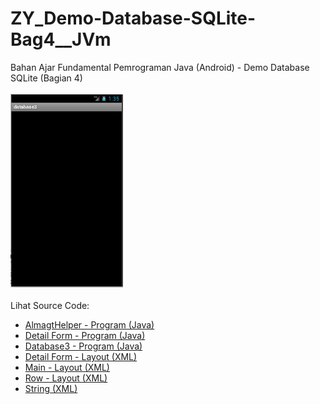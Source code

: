 # ZY_Demo-Database-SQLite-Bag4__JVm
Bahan Ajar Fundamental Pemrograman Java (Android) - Demo Database SQLite (Bagian 4)<br><br>
<img src="https://github.com/RizkyKhapidsyah/ZY_Demo-Database-SQLite-Bag4__JVm/blob/main/database3/Result/001.PNG" height=310px width=180px><br><br>
Lihat Source Code:<br>
- <a href="https://github.com/RizkyKhapidsyah/ZY_Demo-Database-SQLite-Bag4__JVm/blob/main/database3/src/com/wilis/database3/AlmagtHelper.java">AlmagtHelper - Program (Java)</a><br>
- <a href="https://github.com/RizkyKhapidsyah/ZY_Demo-Database-SQLite-Bag4__JVm/blob/main/database3/src/com/wilis/database3/DetailForm.java">Detail Form - Program (Java)</a><br>
- <a href="https://github.com/RizkyKhapidsyah/ZY_Demo-Database-SQLite-Bag4__JVm/blob/main/database3/src/com/wilis/database3/database3.java">Database3 - Program (Java)</a><br>
- <a href="https://github.com/RizkyKhapidsyah/ZY_Demo-Database-SQLite-Bag4__JVm/blob/main/database3/res/layout/detail_form.xml">Detail Form - Layout (XML)</a><br>
- <a href="https://github.com/RizkyKhapidsyah/ZY_Demo-Database-SQLite-Bag4__JVm/blob/main/database3/res/layout/main.xml">Main - Layout (XML)</a><br>
- <a href="https://github.com/RizkyKhapidsyah/ZY_Demo-Database-SQLite-Bag4__JVm/blob/main/database3/res/layout/row.xml">Row - Layout (XML)</a><br>
- <a href="https://github.com/RizkyKhapidsyah/ZY_Demo-Database-SQLite-Bag4__JVm/blob/main/database3/res/values/strings.xml">String (XML)</a>
